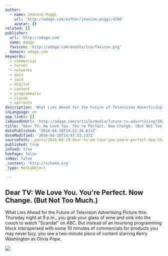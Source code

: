 ```yaml
---
author:
  - name: Jeanine Poggi
    url: 'http://adage.com/author/jeanine-poggi/4700'
    avatar: {}
related: []
publisher:
  url: 'http://adage.com'
  name: Adage
  favicon: 'http://adage.com/assets/ico/favicon.png'
  domain: adage.com
keywords:
  - commercial
  - turner
  - networks
  - data
  - said
  - digital
  - content
  - programmatic
  - viacom
  - upfronts
description: 'What Lies Ahead for the Future of Television Advertising Picture this: Thursday night at 9 p.m., you grab your glass of wine and sink into the couch to watch "Scandal" on ABC. But instead of an hourlong programming block interspersed with some 10 minutes of commercials for products you may never buy, you see a two-minute piece of content starring Kerry Washington as Olivia Pope.'
inLanguage: en
app_links: []
isBasedOnUrl: 'http://adage.com/article/media/future-tv-advertising/303565/'
title: "Dear TV: We Love You. You're Perfect. Now Change. (But Not Too Much.)"
datePublished: '2016-04-18T14:52:26.611Z'
dateModified: '2016-04-18T14:47:33.137Z'
sourcePath: _posts/2016-04-18-dear-tv-we-love-you-youre-perfect-now-change-but-not-t.md
published: true
inFeed: true
hasPage: false
inNav: false
_context: 'http://schema.org'
_type: MediaObject

---
```

<article style=""><h1>Dear TV: We Love You. You're Perfect. Now Change. (But Not Too Much.)</h1><p>What Lies Ahead for the Future of Television Advertising Picture this: Thursday night at 9 p.m., you grab your glass of wine and sink into the couch to watch "Scandal" on ABC. But instead of an hourlong programming block interspersed with some 10 minutes of commercials for products you may never buy, you see a two-minute piece of content starring Kerry Washington as Olivia Pope.</p><img src="http://gaia.adage.com/images/bin/image/x-large/20160418P10_FEA_FutureofTV_PIE_crViktorKoen1800X765.jpg" /></article>